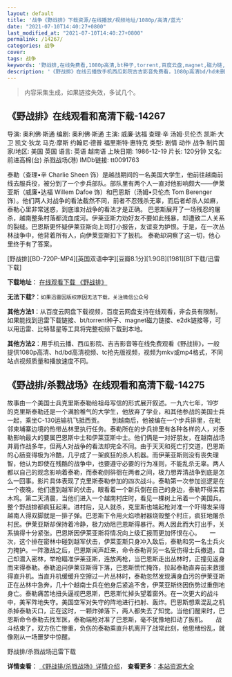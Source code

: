 ```yaml
---
layout: default
title: '战争《野战排》下载资源/在线播放/视频地址/1080p/高清/蓝光'
date: "2021-07-10T14:40:27+0800"
last_modified_at: "2021-07-10T14:40:27+0800"
permalink: /14267/
categories: 战争
cover:
tags: 战争
keywords: '野战排,在线免费看,1080p高清,bt种子,torrent,百度云盘,magnet,磁力链,迅雷下载资源'
description: '《野战排》在线云播放手机西瓜影院吉吉影音免费看，1080p高清bd/hd未删减完整版和tc抢先枪版，mkv/mp4格式，附带bt/torrent种子、magnet/磁力链、百度云盘、网盘资源迅雷下载链接'
---
```


>内容采集生成，如果链接失效，多试几个。


## 《野战排》在线观看和高清下载-14267

导演: 奥利佛·斯通 编剧: 奥利佛·斯通 主演: 威廉·达福 查理·辛 汤姆·贝伦杰 凯斯·大卫 凯文·狄龙 马克·摩斯 约翰尼·德普 福里斯特·惠特克 类型: 剧情 动作 战争 制片国家/地区: 美国 英国 语言: 英语 越南语 上映日期: 1986-12-19 片长: 120分钟 又名: 前进高棉(台) 杀戮战场(港) IMDb链接: tt0091763

泰勒（查理•辛 Charlie Sheen 饰）是越战期间的一名美国大学生，他前往越南前线去服兵役，被分到了一个步兵部队。部队里有两个人一直对他影响颇大——伊莱亚斯（威廉•达福 Willem Dafoe 饰）和巴恩斯（汤姆•贝伦杰 Tom Berenger 饰）。他们两人对战争的看法截然不同，前者不忍残杀无辜，而后者却杀人如麻，泰勒心里非常迷惑，到底谁对战争的看法才是正确。 巴恩斯展开了一场残忍的屠杀，越南整条村落都流血成河。伊莱亚斯力劝好友不要如此残暴，却遭致二人关系的裂缝。巴恩斯更怀疑伊莱亚斯向上司打小报告，友谊变为妒恨。于是，在一次丛林战争中，他背着所有人，向伊莱亚斯扣下了扳机。 泰勒却洞察了这一切，他心里终于有了答案。


[野战排][BD-720P-MP4][英国双语中字][豆瓣8.1分][1.9GB][1981][BT下载/迅雷下载]

**下载地址**： [在线观看下载 《野战排》](https://www.btdx8.com/torrent/platoon_1986.html) 


**无法下载?**：`如果迅雷因版权原因无法下载，关注微信公众号 `

**其他方法1**：从百度云网盘下载视频，百度云网盘支持在线观看，非会员有限制，如果能找到迅雷下载链接、bt/torrent种子、magnet磁力链接、e2dk链接等，可以用迅雷、比特彗星等工具将完整视频下载到本地。

**其他方法2**：用手机云播、西瓜影院、吉吉影音等在线免费观看《野战排》，一般提供1080p高清、hd/bd高清视频、tc抢先版视频，视频为mkv或mp4格式，不同站点视频质量和播放速度不同。


## 《野战排/杀戮战场》在线观看和高清下载-14275

故事由一个美国士兵克里斯泰勒给祖母写信的形式展开叙述。一九六七年，19岁的克里斯泰勒还是一个满脸稚气的大学生，他放弃了学业，和其他参战的美国士兵一起，乘坐C-130运输机飞抵西贡。　　到越南后，他被编在一个步兵排里，在毗邻柬埔寨边境的热带丛林里执行任务。泰勒所在的步兵排里有各种各样的人，对泰勒影响最大的要属巴恩斯中士和伊莱亚斯中士。他们俩是一对好朋友，在越南战场并肩作战多年，但两人对战争的看法却完全不同。由于天天和死亡打交道，巴恩斯的心肠变得极为冷酷，几乎成了一架疯狂的杀人机器。而伊莱亚斯则没有丧失理智，他认为即使在残酷的战争中，也要遵守必要的行为准则，不能乱杀无辜。两人都以自己的观念影响着泰勒，而泰勒则徘徊在两者之间，极力想弄清战争到底是怎么一回事。影片具体表现了克里斯泰勒参加的四次战斗。泰勒第一次参加巡逻是在一个夜晚，他们遭到越军的伏击。眼看着一个新兵倒在自己的身边，泰勒吓得呆若木鸡。第二天清晨，当他们进入一个越南村庄时，看见一棵树上吊着一个美国兵。整个野战排都疯狂起来。进村后，见人就杀，克里斯也端起枪对准一个吓得发呆得越南人得双脚就是一排子弹。巴恩斯下令用火焰喷射器烧毁整个村庄，疯狂地屠杀村民。伊莱亚斯却保持着冷静，极力劝阻巴恩斯得暴行。两人因此而大打出手，关系搞得十分紧张。巴恩斯因伊莱亚斯将情况向上级汇报而更加怀恨在心。　　一次，这个排在密林中碰到越军伏击，伊莱亚斯只身冲入敌后，泰勒和另一名士兵火力掩护。一阵激战之后，巴恩斯闻声赶来，命令泰勒背另一名受伤得士兵撤退，自己却潜入密林，举枪瞄准伊莱亚斯，连放两枪，当巴恩斯走出丛林时，正撞见返身而来得泰勒。泰勒追问伊莱亚斯得下落，巴恩斯慌忙掩饰，拉起泰勒直奔前来救援得直升机。当直升机缓缓升空擦过一片丛林时，泰勒忽然发现满身血污的伊莱亚斯正在丛林中急奔，几十个越南士兵在他身后紧追不舍，伊莱亚斯终因伤势过重倒地身亡。泰勒痛苦地扭头逼视巴恩斯，巴恩斯忙掉头望着窗外。在一次更大的战斗中，美军阵地失守。美国空军对失守的阵地进行扫射、轰炸。巴恩斯想乘混乱之机杀掉泰勒灭口，正在这时，一颗炸弹落下，两人都失去了知觉。当他们醒来时，巴恩斯命令泰勒去找军医，泰勒端枪对准了巴恩斯，毫不犹豫地扣动了扳机。　　战斗结束了，双方伤亡惨重，负伤的泰勒乘直升机离开了战常此刻，他思绪纷乱，就像刚从一场噩梦中惊醒。


野战排/杀戮战场迅雷下载

**详情查看**： [《野战排/杀戮战场》详情介绍](/movie/14275/)， **查看更多**：[本站资源大全](/movie/t/all/)

